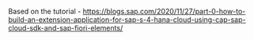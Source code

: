 Based on the tutorial - https://blogs.sap.com/2020/11/27/part-0-how-to-build-an-extension-application-for-sap-s-4-hana-cloud-using-cap-sap-cloud-sdk-and-sap-fiori-elements/

